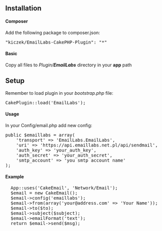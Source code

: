 <h2>Installation</h2>
<h4>Composer</h4>
Add the following package to composer.json:
<pre>
"kiczek/EmailLabs-CakePHP-Plugin": "*"
</pre>
<h4>Basic</h4>
Copy all files to <i>Plugin/<b>EmailLabs</b></i> directory in your <b>app</b> path
<h2>Setup</h2>
Remember to load plugin in your <i>bootstrap.php</i> file: <pre>CakePlugin::load('EmailLabs');</pre>
<h4>Usage</h4>
In your Config/email.php add new config:
<pre>
public $emaillabs = array(
	'transport' => 'EmailLabs.EmailLabs',
	'uri' => 'https://api.emaillabs.net.pl/api/sendmail',
	'auth_key' => 'your_auth_key',
	'auth_secret' => 'your_auth_secret',
	'smtp_account' => 'you smtp account name'
);
</pre>
<h4>Example</h4>
<pre>
  App::uses('CakeEmail', 'Network/Email');
  $email = new CakeEmail();
  $email->config('emaillabs');
  $email->from(array('your@address.com' => 'Your Name'));
  $email->to($to);
  $email->subject($subject);
  $email->emailFormat('text');
  return $email->send($msg);
</pre>
